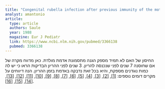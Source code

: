 ```yaml
---
title: "Congenital rubella infection after previous immunity of the mother"
analyst: amantonio
article:
  type: article
  authors: Saule
  year: 1988
  magazine: Eur J Pediatr
  link: https://www.ncbi.nlm.nih.gov/pubmed/3366138
  pubmed: 3366138
---
```


החיסון של האם לא תמיד מספק הגנה מתסמונת אדמת מולדת. כאן מדווח מקרה של אם שחוסנה 7 שנים לפני שנכנסה להריון. 3 שנים לפני ההריון הבדיקות הראו כי יש לה כמות נוגדנים מספקת, והיא בכל זאת נדבקה באדמת בזמן ההריון.
הנה דיווחים על מקרים דומים נוספים: [[1]](https://www.ncbi.nlm.nih.gov/pubmed/4089542), [[2]](https://www.ncbi.nlm.nih.gov/pubmed/7365590), [[3]](https://www.ncbi.nlm.nih.gov/pubmed/6735484), [[4]](https://www.ncbi.nlm.nih.gov/pubmed/1669775), [[5]](https://www.ncbi.nlm.nih.gov/pmc/articles/PMC1838098), [[6]](https://www.ncbi.nlm.nih.gov/pubmed/10696549), [[7]](https://www.ncbi.nlm.nih.gov/pubmed/8491520), [[8]](https://www.ncbi.nlm.nih.gov/pubmed/1572573), [[9]](https://www.ncbi.nlm.nih.gov/pubmed/7919771), [[10]](https://www.ncbi.nlm.nih.gov/pmc/articles/PMC1150255), [[11]](https://www.ncbi.nlm.nih.gov/pubmed/12824690), [[12]](https://www.ncbi.nlm.nih.gov/pubmed/7099094), [[13]](https://www.ncbi.nlm.nih.gov/pmc/articles/PMC1792151), [[14]](https://www.ncbi.nlm.nih.gov/pubmed/1603016), [[15]](https://www.ncbi.nlm.nih.gov/pubmed/7808852), [[16]](https://www.ncbi.nlm.nih.gov/pubmed/1789966).
